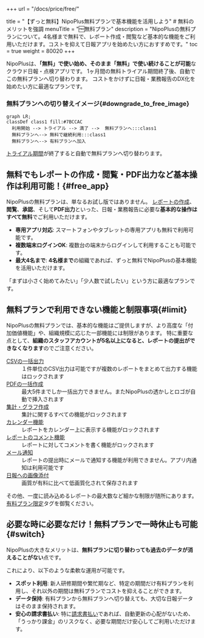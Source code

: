 +++
url = "/docs/price/free/"

title = "【ずっと無料】NipoPlus無料プランで基本機能を活用しよう" # 無料のメリットを強調
menuTitle = "🆓無料プラン"
description = "NipoPlusの無料プランについて。4名様まで無料で、レポート作成・閲覧など基本的な機能をご利用いただけます。コストを抑えて日報アプリを始めたい方におすすめです。"
toc = true
weight = 80020
+++

NipoPlusは、<strong>「無料」で使い始め、そのまま「無料」で使い続けることが可能</strong>なクラウド日報・点検アプリです。
1ヶ月間の無料トライアル期間終了後、自動でこの無料プランへ切り替わります。
コストをかけずに日報・業務報告のDX化を始めたい方に最適なプランです。

### 無料プランへの切り替えイメージ{#downgrade_to_free_image}

```kroki {type=mermaid}
graph LR;
classDef class1 fill:#7BCCAC
  利用開始 --> トライアル --> 満了 -->  無料プランへ:::class1
  無料プランへ--> 無料で継続利用:::class1
  無料プランへ--> 有料プランへ加入
```

[トライアル期間](/docs/price/#trial)が終了すると自動で無料プランへ切り替わります。

## 無料でもレポートの作成・閲覧・PDF出力など基本操作は利用可能！{#free_app}

NipoPlusの無料プランは、単なるお試し版ではありません。
[レポートの作成](/docs/manual/write-report/write/)、**閲覧**、**承認**、そして**PDF出力**といった、日報・業務報告に必要な**基本的な操作はすべて無料**でご利用いただけます。

- **専用アプリ対応**: スマートフォンやタブレットの専用アプリも無料で利用可能です。
- **複数端末ログインOK**: 複数台の端末からログインして利用することも可能です。
- **最大4名まで**: **4名様まで**の組織であれば、ずっと無料でNipoPlusの基本機能を活用いただけます。

「まずは小さく始めてみたい」「少人数で試したい」という方に最適なプランです。

## 無料プランで利用できない機能と制限事項{#limit}

NipoPlusの無料プランでは、基本的な機能はご提供しますが、より高度な「付加価値機能」や、組織規模に応じた一部機能には制限があります。
特に重要な点として、**組織のスタッフアカウントが5名以上になると、レポートの提出ができなくなります**のでご注意ください。

<dl class="basic">
<dt><a href="/docs/manual/analytics/csv/">CSVの一括出力</a></dt>
<dd>１件単位のCSV出力は可能ですが複数のレポートをまとめて出力する機能はロックされます</dd>
<dt><a href="/docs/manual/pdf/pdfbatch/">PDFの一括作成</a></dt>
<dd>最大5件までしか一括出力できません。またNipoPlusの透かしとロゴが自動で挿入されます</dd>
<dt><a href="/docs/manual/analytics/_about/">集計・グラフ作成</a></dt>
<dd>集計に関するすべての機能がロックされます</dd>
<dt><a href="/docs/manual/calendar/_about/">カレンダー機能</a></dt>
<dd>レポートをカレンダー上に表示する機能がロックされます</dd>
<dt><a href="/docs/manual/read-report/state/#comment">レポートのコメント機能</a></dt>
<dd>レポートに対してコメントを書く機能がロックされます</dd>
<dt><a href="/docs/manual/utils/notice/#email">メール通知</a></dt>
<dd>レポートの提出時にメールで通知する機能が利用できません。アプリ内通知は利用可能です</dd>
<dt><a href="/docs/manual/write-report/parts/#picture">日報への画像添付</a></dt>
<dd>画質が有料に比べて低画質化されて保存されます</dd>
</dl>

その他、一度に読み込めるレポートの最大数など細かな制限が随所にあります。[有料プラン限定](/tags/有料プラン限定/)タグを御覧ください。

## 必要な時に必要なだけ！無料プランで一時休止も可能{#switch}

NipoPlusの大きなメリットは、**無料プランに切り替わっても過去のデータが消えることがない**点です。

これにより、以下のような柔軟な運用が可能です。

- **スポット利用**: 新人研修期間や繁忙期など、特定の期間だけ有料プランを利用し、それ以外の期間は無料プランでコストを抑えることができます。
- **データ保持**: 有料プランから無料プランへ切り替えても、大切な日報データはそのまま保持されます。
- **安心の請求書払い**: 特に[請求書払い](/docs/price/invoice/)であれば、自動更新の心配がないため、「うっかり課金」のリスクなく、必要な期間だけ安心してご利用いただけます。
